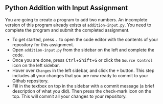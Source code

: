 ## Python Addition with Input Assignment

You are going to create a program to add two numbers. An incomplete version of this program already exists at `addition-input.py`. You need to complete the program and submit the completed assignment. 

- To get started, press <kbd>.</kbd> to open the code editor with the contents of your repository for this assignment. 
- Open `addition-input.py` from the sidebar on the left and complete the code. 
- Once you are done, press <kbd>Ctrl</kbd>+<kbd>Shift</kbd>+<kbd>G</kbd> or click the `Source Control` icon on the left sidebar. 
- Hover over `Changes` in the left sidebar, and click the <kbd>+</kbd> button. This step includes all your changes that you are now ready to commit to your Github repository. 
- Fill in the textbox on top in the sidebar with a commit message (a brief description of what you did). Then press the check-mark icon on the top. This will commit all your changes to your repository. 



